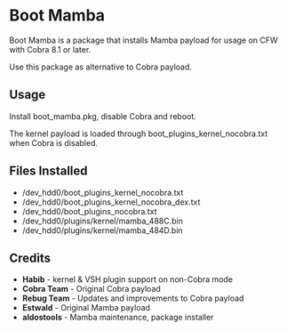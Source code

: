 # Boot Mamba

Boot Mamba is a package that installs Mamba payload for usage on CFW with Cobra 8.1 or later.

Use this package as alternative to Cobra payload.


## Usage

Install boot_mamba.pkg, disable Cobra and reboot.

The kernel payload is loaded through boot_plugins_kernel_nocobra.txt when Cobra is disabled.


## Files Installed

- /dev_hdd0/boot_plugins_kernel_nocobra.txt
- /dev_hdd0/boot_plugins_kernel_nocobra_dex.txt
- /dev_hdd0/boot_plugins_nocobra.txt
- /dev_hdd0/plugins/kernel/mamba_488C.bin
- /dev_hdd0/plugins/kernel/mamba_484D.bin


## Credits

- **Habib** - kernel & VSH plugin support on non-Cobra mode
- **Cobra Team** - Original Cobra payload
- **Rebug Team** - Updates and improvements to Cobra payload
- **Estwald** - Original Mamba payload
- **aldostools** - Mamba maintenance, package installer
